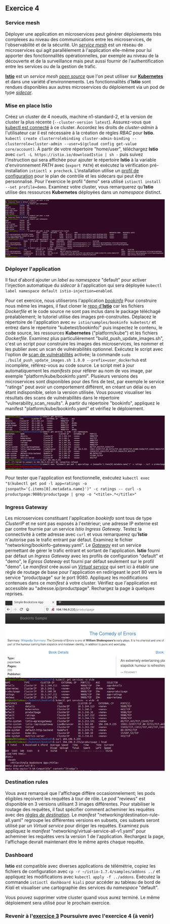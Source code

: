 ## Exercice 4

### Service mesh
Déployer une application en microservices peut générer déploiements très complexes au niveau des communications entre les microservices, de l'observabilité et de la sécurité. Un _[service mesh][3]_ est un réseau de microservices qui agit parallèlement à l'application elle-même pour lui apporter des fonctionnalités opérationnelles, par exemple au niveau de la découverte et de la surveillance mais peut aussi fournir de l'authentification entre les services ou de la gestion de trafic.

**[Istio][4]** est un _service mesh_ _[open source][5]_ que l'on peut utiliser sur **[Kubernetes][0]** et dans une variété d'environnements.  Les fonctionnalités d'**Istio** sont rendues disponibles aux autres microservices du déploiement via un pod de type _[sidecar][6]_.

### Mise en place Istio
Créez un cluster de 4 noeuds, machine n1-standard-2, et la version de cluster la plus récente (`--cluster-version latest`). Assurez-vous que [kubectl est connecté][7] à ce cluster. Accordez les droits de _cluster-admin_ à l'utilisateur car il est nécessaire à la création de règles _RBAC_ pour **Istio**. `kubectl create clusterrolebinding cluster-admin-binding --clusterrole=cluster-admin --user=$(gcloud config get-value core/account)`. À partir de votre répertoire "home/user", téléchargez **Istio** avec `curl -L https://istio.io/downloadIstio | sh -` puis suivez l'instruction qui sera affichée pour ajouter le répertoire **Istio** à la variable d'environnement _PATH_ avec (`export PATH`) et exécutez la vérification pré-installation `istioctl x precheck`.
L'installation utilise un [profil de configuration][8] pour le plan de contrôle et les sidecars qui peut être personnalisé. Pour l'exercice le profil "demo" sera utilisé `istioctl install --set profile=demo`. Examinez votre cluster, vous remarquerez qu'**Istio** utilise des ressources **Kubernetes** déployées dans un _namespace_ distinct.

![service mesh][img0]

### Déployer l'application
Il faut d'abord ajouter un _label_ au _namespace_ "default" pour activer l'injection automatique du _sidecar_ à l'application qui sera déployée `kubectl label namespace default istio-injection=enabled`.

Pour cet exercice, nous utiliserons l'application _[bookinfo][9]_ Pour construire nous même les images, il faut cloner le [repo d'**Istio**][10] car les fichiers _Dockerfile_ et le code source ne sont pas inclus dans le package téléchagé préalablement; le tutoriel utilise des images pré-construites. Déplacez le répertoire de l'application avec `mv istio/samples/bookinfo kubetest/` et entrez dans le répertoire "kubetest/bookinfo/" puis inspectez le contenu, le code source, les ressources **Kubernetes** ("platform/kube") et les fichiers _Dockerfile_. Examinez plus particulièrement "build_push_update_images.sh", c'est un script pour construire les images des microservices, les nommer et les publier avec un scan de vulnérabilités optionnel. Exécutez le script avec l'option de [scan de vulnérablités][11] activée; la commande `sudo ./build_push_update_images.sh 1.0.0 --prefix=user_dockerhub` est incomplète, référez-vous au code source. Le script met à jour automatiquement les _manifests_ pour référer au nom de vos image, par exemple "platform/kube/bookinfo.yaml". Plusieurs versions des microservices sont disponibles pour des fins de test, par exemple le service "ratings" peut avoir un comportement différent, en créant un délai ou en étant indisponible, selon la version utilisée. Vous pouvez visualiser les résultats des scans de vulnérabilités dans le répertoire "vulnerability_scan_results". À partir du répertoire "bookinfo", appliquez le manifest "platform/kube/bookinfo.yaml" et vérifiez le déploiement.

![services istio][img1]

Pour tester que l'application est fonctionnelle, exécutez `kubectl exec "$(kubectl get pod -l app=ratings -o jsonpath='{.items[0].metadata.name}')" -c ratings -- curl -s productpage:9080/productpage | grep -o "<title>.*</title>"`

### Ingress Gateway
Les microservices constituant l'application _bookinfo_ sont tous de type _ClusterIP_ et ne sont pas exposés à l'extérieur; une adresse IP externe est par contre fournie par un service _Istio Ingress Gateway_. Testez la connectivité à cette adresse avec `curl` et vous remarquerez qu'**Istio** n'autorise pas le trafic entrant par défaut. Examinez le fichier "networking/bookinfo-gateway.yaml". Le _[Gateway][12]_ est un service permettant de gérer le trafic entrant et sortant de l'application. **Istio** fourni par défaut un _Ingress Gateway_ avec les profils de configuration "default" et "demo", le _Egress Gateway_ est fourni par défaut seulement sur le profil "demo". Le _manifest_ crée aussi un _[Virtual service][13]_ qui sert ici à établir une règle de routage de base pour l'application en redirigeant le port 80 vers le service "productpage" sur le port 9080. Appliquez les modifications contenues dans ce _manifest_ à votre cluster. Vérifiez que l'application est accessible au "adresse.ip/productpage". Rechargez la page à quelques reprises.

![Ingress Gateway][img2]

### Destination rules
Vous avez remarqué que l'affichage diffère occasionnelement; les pods éligibles reçoivent les requêtes à tour de rôle. Le _pod_ "reviews" est disponible en 3 versions utilisant 3 images différentes. Pour stabiliser le routage des requêtes, il faut spécifier comment acheminer les requêtes avec des _[règles de destination][14]_. Le _manifest_ "networking/destination-rule-all.yaml" regroupe les différentes versions en subsets, ces subsets seront utilisé par un _Virtual service_ pour diriger les requêtes. Examinez puis appliquez le _manifest_ "networking/virtual-service-all-v1.yaml" pour acheminer les requêtes vers la version 1 de l'application. Rechargez la page, l'affichage devrait maintenant être le même après chaque requête.


### Dashboard
**Istio** est compatible avec diverses applications de télémétrie, copiez les fichiers de configuration avec `cp -r ~/istio-1.7.4/samples/addons ../` et appliquez les modifications avec `kubectl apply -f ../addons`. Exécutez la commande `istioctl dashboard kiali` pour accéder au tableau de bord de _Kiali_ et visualiser une cartographie des services du _namespace_ "default".


Vous pouvez supprimer votre cluster quand vous aurez terminé. Le même déploiement sera utilisé pour le prochain exercice.


### Revenir à l'[exercice 3][1]                  Poursuivre avec l'exercice 4 (à venir)

[0]: ./laboKube.html
[1]: ./laboKube2.html

[3]: https://en.wikipedia.org/wiki/Service_mesh
[4]: https://istio.io/latest/docs/concepts/what-is-istio/
[5]: https://github.com/istio/community
[6]: https://kubernetes.io/fr/docs/concepts/workloads/pods/pod-overview/#comprendre-les-pods
[7]: ./laboKube0.html
[8]: https://istio.io/latest/docs/setup/additional-setup/config-profiles/
[9]: https://istio.io/latest/docs/examples/bookinfo/
[10]: https://github.com/istio/istio/
[11]: http://imagescanner.cloud.ibm.com/
[12]: https://istio.io/latest/docs/concepts/traffic-management/#gateways
[13]: https://istio.io/latest/docs/concepts/traffic-management/#virtual-services
[14]: https://istio.io/latest/docs/concepts/traffic-management/#destination-rules

[img0]: ./img/kube/kube4-0.png "microservices"
[img1]: ./img/kube/kube4-1.png "services istio"
[img2]: ./img/kube/kube4-2.png "Ingress Gateway"
